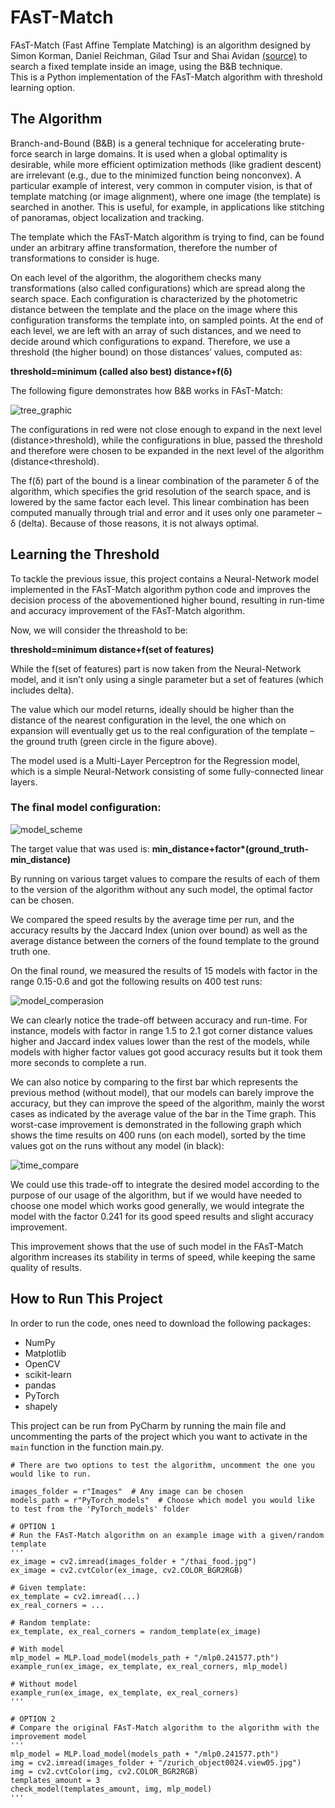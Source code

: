 # FAsT-Match
FAsT-Match (Fast Affine Template Matching) is an algorithm designed by Simon Korman, Daniel Reichman, Gilad Tsur and Shai Avidan [(source)](https://www.cs.haifa.ac.il/~skorman/FastMatch/index.html) to search a fixed template inside an image, using the B&B technique.  
This is a Python implementation of the FAsT-Match algorithm with threshold learning option.

## The Algorithm
Branch-and-Bound (B&B) is a general technique for accelerating brute-force search in large domains. It is used when a global optimality is desirable, while more efficient optimization methods (like gradient descent) are irrelevant (e.g., due to the minimized function being nonconvex). A particular example of interest, very common in computer vision, is that of template matching (or image alignment), where one image (the template) is searched in another. This is useful, for example, in applications like stitching of panoramas, object localization and tracking.

The template which the FAsT-Match algorithm is trying to find, can be found under an arbitrary affine transformation, therefore the number of transformations to consider is huge.

On each level of the algorithm, the alogorithem checks many transformations (also called configurations) which are spread along the search space. Each configuration is characterized by the photometric distance between the template and the place on the image where this configuration transforms the template into, on sampled points. At the end of each level, we are left with an array of such distances, and we need to decide around which configurations to expand. Therefore, we use a threshold (the higher bound) on those distances’ values, computed as:

**threshold=minimum (called also best)  distance+f(δ)**

The following figure demonstrates how B&B works in FAsT-Match:

![tree_graphic](https://user-images.githubusercontent.com/87817221/185792647-5a916608-b29a-4fb4-9818-f9a3f7b0c74a.png)

The configurations in red were not close enough to expand in the next level (distance>threshold), while the configurations in blue, passed the threshold and therefore were chosen to be expanded in the next level of the algorithm (distance<threshold).

The f(δ) part of the bound is a linear combination of the parameter δ of the algorithm, which specifies the grid resolution of the search space, and is lowered by the same factor each level. This linear combination has been computed manually through trial and error and it uses only one parameter – δ (delta). Because of those reasons, it is not always optimal.

## Learning the Threshold
To tackle the previous issue, this project contains a Neural-Network model implemented in the FAsT-Match algorithm python code and improves the decision process of the abovementioned higher bound, resulting in run-time and accuracy improvement of the FAsT-Match algorithm.

Now, we will consider the threashold to be:

**threshold=minimum distance+f(set of features)**

While the f(set of features) part is now taken from the Neural-Network model, and it isn’t only using a single parameter but a set of features (which includes delta).

The value which our model returns, ideally should be higher than the distance of the nearest configuration in the level, the one which on expansion will eventually get us to the real configuration of the template – the ground truth (green circle in the figure above).

The model used is a Multi-Layer Perceptron for the Regression model, which is a simple Neural-Network consisting of some fully-connected linear layers.

### The final model configuration:

![model_scheme](https://user-images.githubusercontent.com/87817221/185792912-9efb99a2-dd8c-449e-acfa-2b0eb7be0d48.png)

The target value that was used is:
__min_distance+factor*(ground_truth-min_distance)__

By running on various target values to compare the results of each of them to the version of the algorithm without any such model, the optimal factor can be chosen.

We compared the speed results by the average time per run, and the accuracy results by the Jaccard Index (union over bound) as well as the average distance between the corners of the found template to the ground truth one.

On the final round, we measured the results of 15 models with factor in the range 0.15-0.6 and got the following results on 400 test runs:

![model_comperasion](https://user-images.githubusercontent.com/87817221/185971472-d4d5d8ab-f0d5-45a4-ae34-c47079d73bd7.png)

We can clearly notice the trade-off between accuracy and run-time. For instance, models with factor in range 1.5 to 2.1 got corner distance values higher and Jaccard index values lower than the rest of the models, while models with higher factor values got good accuracy results but it took them more seconds to complete a run.

We can also notice by comparing to the first bar which represents the previous method (without model), that our models can barely improve the accuracy, but they can improve the speed of the algorithm, mainly the worst cases as indicated by the average value of the bar in the Time graph. This worst-case improvement is demonstrated in the following graph which shows the time results on 400 runs (on each model), sorted by the time values got on the runs without any model (in black):

![time_compare](https://user-images.githubusercontent.com/87817221/185794962-2a226796-2948-4b7e-9edf-e5419b8ebad6.png)

We could use this trade-off to integrate the desired model according to the purpose of our usage of the algorithm, but if we would have needed to choose one model which works good generally, we would integrate the model with the factor 0.241 for its good speed results and slight accuracy improvement.

This improvement shows that the use of such model in the FAsT-Match algorithm increases its stability in terms of speed, while keeping the same quality of results.

## How to Run This Project

In order to run the code, ones need to download the following packages:

* NumPy
* Matplotlib
* OpenCV
* scikit-learn
* pandas
* PyTorch
* shapely

This project can be run from PyCharm by running the main file and uncommenting the parts of the project which you want to activate in the `main` function in the function main.py.

```
# There are two options to test the algorithm, uncomment the one you would like to run.

images_folder = r"Images"  # Any image can be chosen
models_path = r"PyTorch_models"  # Choose which model you would like to test from the 'PyTorch_models' folder

# OPTION 1
# Run the FAsT-Match algorithm on an example image with a given/random template
'''
ex_image = cv2.imread(images_folder + "/thai_food.jpg")
ex_image = cv2.cvtColor(ex_image, cv2.COLOR_BGR2RGB)

# Given template:
ex_template = cv2.imread(...)
ex_real_corners = ...

# Random template:
ex_template, ex_real_corners = random_template(ex_image)

# With model
mlp_model = MLP.load_model(models_path + "/mlp0.241577.pth")
example_run(ex_image, ex_template, ex_real_corners, mlp_model)

# Without model
example_run(ex_image, ex_template, ex_real_corners)
'''

# OPTION 2
# Compare the original FAsT-Match algorithm to the algorithm with the improvement model
'''
mlp_model = MLP.load_model(models_path + "/mlp0.241577.pth")
img = cv2.imread(images_folder + "/zurich_object0024.view05.jpg")
img = cv2.cvtColor(img, cv2.COLOR_BGR2RGB)
templates_amount = 3
check_model(templates_amount, img, mlp_model)
'''
```
